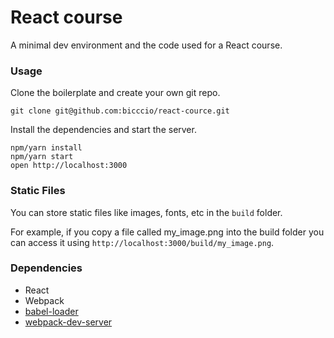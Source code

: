 # React course

A minimal dev environment and the code used for a React course.

### Usage

Clone the boilerplate and create your own git repo.

```
git clone git@github.com:bicccio/react-cource.git
```

Install the dependencies and start the server.

```
npm/yarn install
npm/yarn start
open http://localhost:3000
```

### Static Files

You can store static files like images, fonts, etc in the `build` folder.

For example, if you copy a file called my_image.png into the build folder you can access it using `http://localhost:3000/build/my_image.png`.

### Dependencies

* React
* Webpack
* [babel-loader](https://github.com/babel/babel-loader)
* [webpack-dev-server](https://github.com/webpack/webpack-dev-server)
